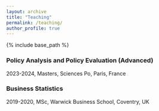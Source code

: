 ```yaml
---
layout: archive
title: "Teaching"
permalink: /teaching/
author_profile: true
---
```


{% include base_path %}

### Policy Analysis and Policy Evaluation (Advanced)

2023-2024, Masters, Sciences Po, Paris, France

### Business Statistics

2019-2020, MSc, Warwick Business School, Coventry, UK

